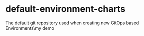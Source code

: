 # default-environment-charts
The default git repository used when creating new GitOps based Environments\\my demo
